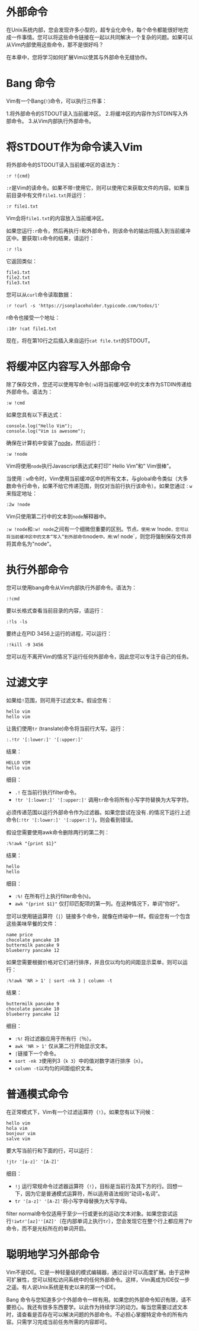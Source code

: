 # 外部命令

在Unix系统内部，您会发现许多小型的，超专业化命令，每个命令都能很好地完成一件事情。您可以将这些命令链接在一起以共同解决一个复杂的问题。如果可以从Vim内部使用这些命令，那不是很好吗？

在本章中，您将学习如何扩展Vim以使其与外部命令无缝协作。

# Bang 命令

Vim有一个Bang(`!`)命令，可以执行三件事：

1.将外部命令的STDOUT读入当前缓冲区。
2.将缓冲区的内容作为STDIN写入外部命令。
3.从Vim内部执行外部命令。


# 将STDOUT作为命令读入Vim

将外部命令的STDOUT读入当前缓冲区的语法为：

```
:r !{cmd}
```

`:r`是Vim的读命令。如果不带`!`使用它，则可以使用它来获取文件的内容。如果当前目录中有文件`file1.txt`并运行：

```
:r file1.txt
```

Vim会将`file1.txt`的内容放入当前缓冲区。

如果您运行`:r`命令，然后再执行`!`和外部命令，则该命令的输出将插入到当前缓冲区中。要获取`ls`命令的结果，请运行：

```
:r !ls
```

它返回类似：

```
file1.txt
file2.txt
file3.txt
```

您可以从`curl`命令读取数据：

```
:r !curl -s 'https://jsonplaceholder.typicode.com/todos/1'
```

r命令也接受一个地址：

```
:10r !cat file1.txt
```

现在，将在第10行之后插入来自运行`cat file.txt`的STDOUT。

# 将缓冲区内容写入外部命令

除了保存文件，您还可以使用写命令(`:w`)将当前缓冲区中的文本作为STDIN传递给外部命令。语法为：

```
:w !cmd
```

如果您具有以下表达式：

```
console.log("Hello Vim");
console.log("Vim is awesome");
```

确保在计算机中安装了[node](https://nodejs.org/en/)，然后运行：

```
:w !node
```

Vim将使用`node`执行Javascript表达式来打印“ Hello Vim”和“ Vim很棒”。

当使用`：w`命令时，Vim使用当前缓冲区中的所有文本，与global命令类似（大多数命令行命令，如果不给它传递范围，则仅对当前行执行该命令）。如果您通过`：w`来指定地址：

```
:2w !node
```

Vim只使用第二行中的文本到`node`解释器中。

`:w !node`和`:w! node`之间有一个细微但重要的区别。节点`。使用`:w !node`，您可以将当前缓冲区中的文本“写入”到外部命令`node`中。用`:w! node`，则您将强制保存文件并将其命名为"node"。

# 执行外部命令

您可以使用bang命令从Vim内部执行外部命令。语法为：

```
:!cmd
```

要以长格式查看当前目录的内容，请运行：

```
:!ls -ls
```

要终止在PID 3456上运行的进程，可以运行：

```
:!kill -9 3456
```

您可以在不离开Vim的情况下运行任何外部命令，因此您可以专注于自己的任务。

# 过滤文字

如果给`!`范围，则可用于过滤文本。假设您有：

```
hello vim
hello vim
```

让我们使用`tr` (translate)命令将当前行大写。运行：

```
:.!tr '[:lower:]' '[:upper:]'
```

结果：

```
HELLO VIM
hello vim
```

细目：
- `.!` 在当前行执行filter命令。
- `!tr '[:lower:]' '[:upper:]'` 调用`tr`命令将所有小写字符替换为大写字符。

必须传递范围以运行外部命令作为过滤器。如果您尝试在没有`.`的情况下运行上述命令(`:!tr '[:lower:]' '[:upper:]'`)，则会看到错误。

假设您需要使用awk命令删除两行的第二列：

```
:%!awk "{print $1}"
```

结果：

```
hello
hello
```

细目：
- `:%!`  在所有行上执行filter命令(`%`)。
- `awk "{print $1}"` 仅打印匹配项的第一列。在这种情况下，单词“你好”。

您可以使用链运算符（`|`）链接多个命令，就像在终端中一样。假设您有一个包含这些美味早餐的文件：

```
name price
chocolate pancake 10
buttermilk pancake 9
blueberry pancake 12
```

如果您需要根据价格对它们进行排序，并且仅以均匀的间距显示菜单，则可以运行：

```
:%!awk 'NR > 1' | sort -nk 3 | column -t
```

结果：
```
buttermilk pancake 9
chocolate pancake 10
blueberry pancake 12
```

细目：
- `:%!` 将过滤器应用于所有行（％）。
- `awk 'NR > 1'` 仅从第二行开始显示文本。
- `|`链接下一个命令。
- `sort -nk 3`使用列3（`k 3`）中的值对数字进行排序（`n`）。
- `column -t`以均匀的间距组织文本。

# 普通模式命令

在正常模式下，Vim有一个过滤运算符（`!`）。如果您有以下问候：

```
hello vim
hola vim
bonjour vim
salve vim
```

要大写当前行和下面的行，可以运行：
```
!jtr '[a-z]' '[A-Z]'
```

细目：
- `!j` 运行常规命令过滤器运算符（`!`），目标是当前行及其下方的行。回想一下，因为它是普通模式运算符，所以适用语法规则“动词+名词”。
- `tr '[a-z]' '[A-Z]'`将小写字母替换为大写字母。

filter normal命令仅适用于至少一行或更长的运动/文本对象。如果您尝试运行`!iwtr'[az]''[AZ]'`（在内部单词上执行`tr`），您会发现它在整个行上都应用了tr命令，而不是光标所在的单词开启。

# 聪明地学习外部命令

Vim不是IDE。它是一种轻量级的模式编辑器，通过设计可以高度扩展。由于这种可扩展性，您可以轻松访问系统中的任何外部命令。这样，Vim离成为IDE仅一步之遥。有人说Unix系统是有史以来的第一个IDE。

Bang 命令与您知道多少个外部命令一样有用。如果您的外部命令知识有限，请不要担心。我还有很多东西要学。以此作为持续学习的动力。每当您需要过滤文本时，请查看是否存在可以解决问题的外部命令。不必担心掌握特定命令的所有内容。只需学习完成当前任务所需的内容即可。